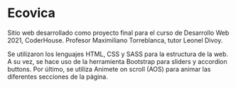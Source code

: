 # Ecovica

Sitio web desarrollado como proyecto final para el curso de Desarrollo Web 2021, CoderHouse. Profesor Maximiliano Torreblanca, tutor Leonel Divoy.

Se utilizaron los lenguajes HTML, CSS y SASS para la estructura de la web. A su vez, se hace uso de la herramienta Bootstrap para sliders y accordion buttons. Por último, se utiliza Animete on scroll (AOS) para animar las diferentes secciones de la página.
